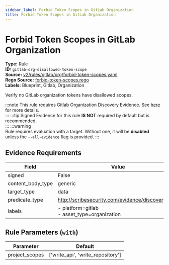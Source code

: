 ```yaml
---
sidebar_label: Forbid Token Scopes in GitLab Organization
title: Forbid Token Scopes in GitLab Organization
---  
```

# Forbid Token Scopes in GitLab Organization  
**Type:** Rule  
**ID:** `gitlab-org-disallowed-token-scope`  
**Source:** [v2/rules/gitlab/org/forbid-token-scopes.yaml](https://github.com/scribe-public/sample-policies/blob/main/v2/rules/gitlab/org/forbid-token-scopes.yaml)  
**Rego Source:** [forbid-token-scopes.rego](https://github.com/scribe-public/sample-policies/blob/main/v2/rules/gitlab/org/forbid-token-scopes.rego)  
**Labels:** Blueprint, Gitlab, Organization  

Verify no GitLab organization tokens have disallowed scopes.

:::note 
This rule requires Gitlab Organization Discovery Evidence. See [here](https://deploy-preview-299--scribe-security.netlify.app/docs/platforms/discover#gitlab-discovery) for more details.  
::: 
:::tip 
Signed Evidence for this rule **IS NOT** required by default but is recommended.  
::: 
:::warning  
Rule requires evaluation with a target. Without one, it will be **disabled** unless the `--all-evidence` flag is provided.
::: 

## Evidence Requirements  
| Field | Value |
|-------|-------|
| signed | False |
| content_body_type | generic |
| target_type | data |
| predicate_type | http://scribesecurity.com/evidence/discovery/v0.1 |
| labels | - platform=gitlab<br/>- asset_type=organization |

## Rule Parameters (`with`)  
| Parameter | Default |
|-----------|---------|
| project_scopes | ['write_api', 'write_repository'] |

